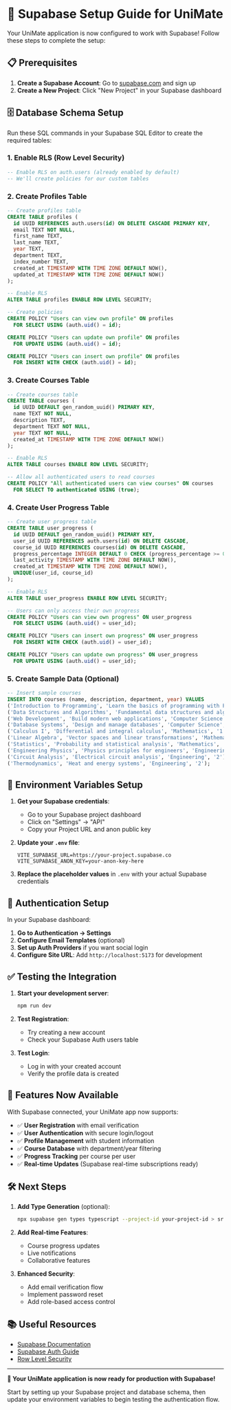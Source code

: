 # 🔧 Supabase Setup Guide for UniMate

Your UniMate application is now configured to work with Supabase! Follow these steps to complete the setup:

## 📋 Prerequisites

1. **Create a Supabase Account**: Go to [supabase.com](https://supabase.com) and sign up
2. **Create a New Project**: Click "New Project" in your Supabase dashboard

## 🗄️ Database Schema Setup

Run these SQL commands in your Supabase SQL Editor to create the required tables:

### 1. Enable RLS (Row Level Security)
```sql
-- Enable RLS on auth.users (already enabled by default)
-- We'll create policies for our custom tables
```

### 2. Create Profiles Table
```sql
-- Create profiles table
CREATE TABLE profiles (
  id UUID REFERENCES auth.users(id) ON DELETE CASCADE PRIMARY KEY,
  email TEXT NOT NULL,
  first_name TEXT,
  last_name TEXT,
  year TEXT,
  department TEXT,
  index_number TEXT,
  created_at TIMESTAMP WITH TIME ZONE DEFAULT NOW(),
  updated_at TIMESTAMP WITH TIME ZONE DEFAULT NOW()
);

-- Enable RLS
ALTER TABLE profiles ENABLE ROW LEVEL SECURITY;

-- Create policies
CREATE POLICY "Users can view own profile" ON profiles
  FOR SELECT USING (auth.uid() = id);

CREATE POLICY "Users can update own profile" ON profiles
  FOR UPDATE USING (auth.uid() = id);

CREATE POLICY "Users can insert own profile" ON profiles
  FOR INSERT WITH CHECK (auth.uid() = id);
```

### 3. Create Courses Table
```sql
-- Create courses table
CREATE TABLE courses (
  id UUID DEFAULT gen_random_uuid() PRIMARY KEY,
  name TEXT NOT NULL,
  description TEXT,
  department TEXT NOT NULL,
  year TEXT NOT NULL,
  created_at TIMESTAMP WITH TIME ZONE DEFAULT NOW()
);

-- Enable RLS
ALTER TABLE courses ENABLE ROW LEVEL SECURITY;

-- Allow all authenticated users to read courses
CREATE POLICY "All authenticated users can view courses" ON courses
  FOR SELECT TO authenticated USING (true);
```

### 4. Create User Progress Table
```sql
-- Create user progress table
CREATE TABLE user_progress (
  id UUID DEFAULT gen_random_uuid() PRIMARY KEY,
  user_id UUID REFERENCES auth.users(id) ON DELETE CASCADE,
  course_id UUID REFERENCES courses(id) ON DELETE CASCADE,
  progress_percentage INTEGER DEFAULT 0 CHECK (progress_percentage >= 0 AND progress_percentage <= 100),
  last_activity TIMESTAMP WITH TIME ZONE DEFAULT NOW(),
  created_at TIMESTAMP WITH TIME ZONE DEFAULT NOW(),
  UNIQUE(user_id, course_id)
);

-- Enable RLS
ALTER TABLE user_progress ENABLE ROW LEVEL SECURITY;

-- Users can only access their own progress
CREATE POLICY "Users can view own progress" ON user_progress
  FOR SELECT USING (auth.uid() = user_id);

CREATE POLICY "Users can insert own progress" ON user_progress
  FOR INSERT WITH CHECK (auth.uid() = user_id);

CREATE POLICY "Users can update own progress" ON user_progress
  FOR UPDATE USING (auth.uid() = user_id);
```

### 5. Create Sample Data (Optional)
```sql
-- Insert sample courses
INSERT INTO courses (name, description, department, year) VALUES
('Introduction to Programming', 'Learn the basics of programming with Python', 'Computer Science', '1'),
('Data Structures and Algorithms', 'Fundamental data structures and algorithms', 'Computer Science', '2'),
('Web Development', 'Build modern web applications', 'Computer Science', '2'),
('Database Systems', 'Design and manage databases', 'Computer Science', '3'),
('Calculus I', 'Differential and integral calculus', 'Mathematics', '1'),
('Linear Algebra', 'Vector spaces and linear transformations', 'Mathematics', '2'),
('Statistics', 'Probability and statistical analysis', 'Mathematics', '2'),
('Engineering Physics', 'Physics principles for engineers', 'Engineering', '1'),
('Circuit Analysis', 'Electrical circuit analysis', 'Engineering', '2'),
('Thermodynamics', 'Heat and energy systems', 'Engineering', '2');
```

## 🔐 Environment Variables Setup

1. **Get your Supabase credentials**:
   - Go to your Supabase project dashboard
   - Click on "Settings" → "API"
   - Copy your Project URL and anon public key

2. **Update your `.env` file**:
   ```env
   VITE_SUPABASE_URL=https://your-project.supabase.co
   VITE_SUPABASE_ANON_KEY=your-anon-key-here
   ```

3. **Replace the placeholder values** in `.env` with your actual Supabase credentials

## 🚀 Authentication Setup

In your Supabase dashboard:

1. **Go to Authentication → Settings**
2. **Configure Email Templates** (optional)
3. **Set up Auth Providers** if you want social login
4. **Configure Site URL**: Add `http://localhost:5173` for development

## ✅ Testing the Integration

1. **Start your development server**:
   ```bash
   npm run dev
   ```

2. **Test Registration**:
   - Try creating a new account
   - Check your Supabase Auth users table

3. **Test Login**:
   - Log in with your created account
   - Verify the profile data is created

## 🔧 Features Now Available

With Supabase connected, your UniMate app now supports:

- ✅ **User Registration** with email verification
- ✅ **User Authentication** with secure login/logout
- ✅ **Profile Management** with student information
- ✅ **Course Database** with department/year filtering
- ✅ **Progress Tracking** per course per user
- ✅ **Real-time Updates** (Supabase real-time subscriptions ready)

## 🛠️ Next Steps

1. **Add Type Generation** (optional):
   ```bash
   npx supabase gen types typescript --project-id your-project-id > src/lib/types/supabase.ts
   ```

2. **Add Real-time Features**:
   - Course progress updates
   - Live notifications
   - Collaborative features

3. **Enhanced Security**:
   - Add email verification flow
   - Implement password reset
   - Add role-based access control

## 📚 Useful Resources

- [Supabase Documentation](https://supabase.com/docs)
- [Supabase Auth Guide](https://supabase.com/docs/guides/auth)
- [Row Level Security](https://supabase.com/docs/guides/auth/row-level-security)

---

**🎉 Your UniMate application is now ready for production with Supabase!**

Start by setting up your Supabase project and database schema, then update your environment variables to begin testing the authentication flow.